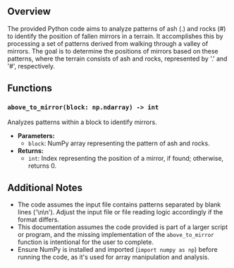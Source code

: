 ## Overview
The provided Python code aims to analyze patterns of ash (.) and rocks (#) to identify the position of fallen mirrors in a terrain. It accomplishes this by processing a set of patterns derived from walking through a valley of mirrors. The goal is to determine the positions of mirrors based on these patterns, where the terrain consists of ash and rocks, represented by '.' and '#', respectively.

## Functions

### `above_to_mirror(block: np.ndarray) -> int`
Analyzes patterns within a block to identify mirrors.

- **Parameters:**
    - `block`: NumPy array representing the pattern of ash and rocks.
- **Returns:**
    - `int`: Index representing the position of a mirror, if found; otherwise, returns 0.

## Additional Notes
- The code assumes the input file contains patterns separated by blank lines ('\\n\\n'). Adjust the input file or file reading logic accordingly if the format differs.
- This documentation assumes the code provided is part of a larger script or program, and the missing implementation of the `above_to_mirror` function is intentional for the user to complete.
- Ensure NumPy is installed and imported (`import numpy as np`) before running the code, as it's used for array manipulation and analysis.

